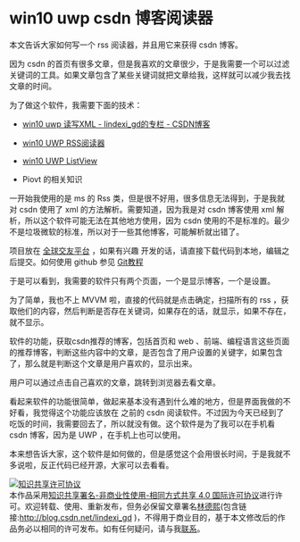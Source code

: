 # win10 uwp csdn 博客阅读器

本文告诉大家如何写一个 rss 阅读器，并且用它来获得 csdn 博客。

因为 csdn 的首页有很多文章，但是我喜欢的文章很少，于是我需要一个可以过滤关键词的工具。如果文章包含了某些关键词就把文章给我，这样就可以减少我去找文章的时间。

<!--more-->

<!-- csdn -->

为了做这个软件，我需要下面的技术：

 - [win10 uwp 读写XML - lindexi_gd的专栏 - CSDN博客](http://blog.csdn.net/lindexi_gd/article/details/71077198)

 - [win10 UWP RSS阅读器](https://lindexi.github.io/lindexi/post/win10-UWP-RSS%E9%98%85%E8%AF%BB%E5%99%A8/)

 - [win10 UWP ListView](https://lindexi.github.io/lindexi//post/win10-UWP-ListView/)

 - Piovt 的相关知识

一开始我使用的是 ms 的 Rss 类，但是很不好用，很多信息无法得到，于是我就对 csdn 使用了 xml 的方法解析。需要知道，因为我是对 csdn 博客使用 xml 解析，所以这个软件可能无法在其他地方使用，因为 csdn 使用的不是标准的。最少不是垃圾微软的标准，所以对于一些其他博客，可能解析就出错了。

项目放在 [全球交友平台](https://github.com/lindexi/UWP/tree/master/uwp/src/Boleslav) ，如果有兴趣 开发的话，请直接下载代码到本地，编辑之后提交。如何使用 github 参见 [Git教程](http://www.liaoxuefeng.com/wiki/0013739516305929606dd18361248578c67b8067c8c017b000)

于是可以看到，我需要的软件只有两个页面，一个是显示博客，一个是设置。

为了简单，我也不上 MVVM 啦，直接的代码就是点击确定，扫描所有的 rss ，获取他们的内容，然后判断是否存在关键词，如果存在的话，就显示，如果不存在，就不显示。

软件的功能，获取csdn推荐的博客，包括首页和 web 、前端、编程语言这些页面的推荐博客，判断这些内容中的文章，是否包含了用户设置的关键字，如果包含了，那么就是判断这个文章是用户喜欢的，显示出来。

用户可以通过点击自己喜欢的文章，跳转到浏览器去看文章。

看起来软件的功能很简单，做起来基本没有遇到什么难的地方，但是界面我做的不好看，我觉得这个功能应该放在 之前的 csdn 阅读软件。不过因为今天已经到了吃饭的时间，我需要回去了，所以就没有做。这个软件是为了我可以在手机看 csdn 博客，因为是 UWP ，在手机上也可以使用。

本来想告诉大家，这个软件是如何做的，但是感觉这个会用很长时间，于是我就不多说啦，反正代码已经开源，大家可以去看看。

<a rel="license" href="http://creativecommons.org/licenses/by-nc-sa/4.0/"><img alt="知识共享许可协议" style="border-width:0" src="https://licensebuttons.net/l/by-nc-sa/4.0/88x31.png" /></a><br />本作品采用<a rel="license" href="http://creativecommons.org/licenses/by-nc-sa/4.0/">知识共享署名-非商业性使用-相同方式共享 4.0 国际许可协议</a>进行许可。欢迎转载、使用、重新发布，但务必保留文章署名[林德熙](http://blog.csdn.net/lindexi_gd)(包含链接:http://blog.csdn.net/lindexi_gd )，不得用于商业目的，基于本文修改后的作品务必以相同的许可发布。如有任何疑问，请与我[联系](mailto:lindexi_gd@163.com)。 